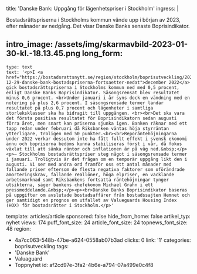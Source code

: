 title: 'Danske Bank: Uppgång för lägenhetspriser i Stockholm'
ingress: |
  <p>Bostadsrättspriserna i Stockholms kommun vände upp i början av 2023, efter månader av nedgång. Det visar Danske Banks senaste Boprisindikator.
  </p>
  
intro_image: /assets/img/skarmavbild-2023-01-30-kl.-18.13.45.png
long_form:
  -
    type: text
    text: '<p>I <a href="https://bostadsrattsnytt.se/region/stockholm/boprisutveckling/2022-12-29-danske-bank-bostadspriserna-fortsaetter-nedat">december 2022</a> gick bostadsrättspriserna i Stockholms kommun ned med 0,5 procent, enligt Danske Banks Boprisindikator. Säsongsrensat blev resultatet minus 0,6 procent. <br>Under januari i år syns dock en vändning med en notering på plus 2,6 procent. I säsongsrensade termer landar resultatet på plus 0,7 procent och lägenheter i samtliga storleksklasser ska ha bidragit till uppgången. <br><br>Det ska vara det första positiva resultatet för Boprisindikatorn sedan augusti förra året, men snart kan priserna sjunka igen. Banken räknar med ett tapp redan under februari då Riksbanken väntas höja styrräntan ytterligare, troligen med 50 punkter.<br><br>Reporäntehöjningarna under 2022 verkar dessutom inte ha fått fullt effekt i svensk ekonomi ännu och bopriserna bedöms kunna stabiliseras först i vår, då fokus växlat till att sänka räntor och inflationen är på väg ned.&nbsp;</p><p>– Stockholms bostadsrättspriser steg något i säsongsrensade termer i januari. Troligtvis är det frågan om en temporär uppgång likt den i augusti. Vi ser med andra ord framför oss ett antal månader med fallande priser eftersom de flesta negativa faktorer som oförändrade amorteringskrav, fallande reallöner, höga elpriser, en vacklande arbetsmarknad samt Riksbankens fortsatta räntehöjningar tynger utsikterna, säger bankens chefekonom Michael Grahn i ett pressmeddelande.&nbsp;</p><p><br>Danske Banks Boprisindikator baseras på uppgifter om avslutade bostadsaffärer från bostadssajten Hemnet och ger samtidigt en prognos om utfallet av Valueguards Housing Index (HOX) för bostadsrätter i Stockholm.</p>'
template: articles/article
sponsored: false
hide_from_home: false
artikel_typ: nyhet
views: 174
puff_font_size: 24
article_font_size: 24
topnews_font_size: 48
region:
  - 4a7cc063-548b-47be-a624-0558ab07b3ad
clicks: 0
link: '1'
categories: boprisutveckling
tags:
  - 'Danske Bank'
  - Valuaguard
  - Toppnyhet
id: af2cd97e-3fa2-4b6e-a794-07a499e0c4f8
